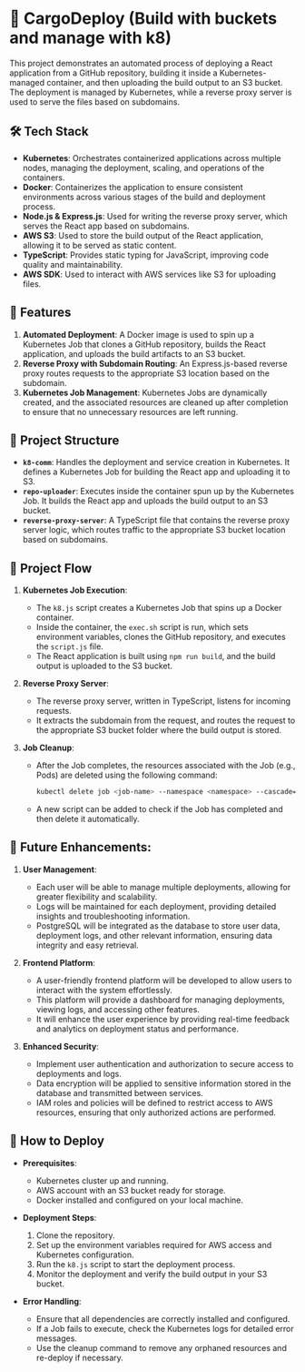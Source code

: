 # 🚀 CargoDeploy (Build with buckets and manage with k8)

This project demonstrates an automated process of deploying a React application from a GitHub repository, building it inside a Kubernetes-managed container, and then uploading the build output to an S3 bucket. The deployment is managed by Kubernetes, while a reverse proxy server is used to serve the files based on subdomains.

## 🛠️ Tech Stack

- **Kubernetes**: Orchestrates containerized applications across multiple nodes, managing the deployment, scaling, and operations of the containers.
- **Docker**: Containerizes the application to ensure consistent environments across various stages of the build and deployment process.
- **Node.js & Express.js**: Used for writing the reverse proxy server, which serves the React app based on subdomains.
- **AWS S3**: Used to store the build output of the React application, allowing it to be served as static content.
- **TypeScript**: Provides static typing for JavaScript, improving code quality and maintainability.
- **AWS SDK**: Used to interact with AWS services like S3 for uploading files.

## 🌟 Features

1. **Automated Deployment**: A Docker image is used to spin up a Kubernetes Job that clones a GitHub repository, builds the React application, and uploads the build artifacts to an S3 bucket.
2. **Reverse Proxy with Subdomain Routing**: An Express.js-based reverse proxy routes requests to the appropriate S3 location based on the subdomain.
3. **Kubernetes Job Management**: Kubernetes Jobs are dynamically created, and the associated resources are cleaned up after completion to ensure that no unnecessary resources are left running.

## 📂 Project Structure

- **`k8-comm`**: Handles the deployment and service creation in Kubernetes. It defines a Kubernetes Job for building the React app and uploading it to S3.
- **`repo-uploader`**: Executes inside the container spun up by the Kubernetes Job. It builds the React app and uploads the build output to an S3 bucket.
- **`reverse-proxy-server`**: A TypeScript file that contains the reverse proxy server logic, which routes traffic to the appropriate S3 bucket location based on subdomains.

## 📝 Project Flow

1. **Kubernetes Job Execution**:
    - The `k8.js` script creates a Kubernetes Job that spins up a Docker container.
    - Inside the container, the `exec.sh` script is run, which sets environment variables, clones the GitHub repository, and executes the `script.js` file.
    - The React application is built using `npm run build`, and the build output is uploaded to the S3 bucket.

2. **Reverse Proxy Server**:
    - The reverse proxy server, written in TypeScript, listens for incoming requests.
    - It extracts the subdomain from the request, and routes the request to the appropriate S3 bucket folder where the build output is stored.
  
3. **Job Cleanup**:
    - After the Job completes, the resources associated with the Job (e.g., Pods) are deleted using the following command:
      ```bash
      kubectl delete job <job-name> --namespace <namespace> --cascade=foreground
      ```
    - A new script can be added to check if the Job has completed and then delete it automatically.

## 🔮 Future Enhancements:

1. **User Management**:
   - Each user will be able to manage multiple deployments, allowing for greater flexibility and scalability.
   - Logs will be maintained for each deployment, providing detailed insights and troubleshooting information.
   - PostgreSQL will be integrated as the database to store user data, deployment logs, and other relevant information, ensuring data integrity and easy retrieval.

2. **Frontend Platform**:
   - A user-friendly frontend platform will be developed to allow users to interact with the system effortlessly. 
   - This platform will provide a dashboard for managing deployments, viewing logs, and accessing other features. 
   - It will enhance the user experience by providing real-time feedback and analytics on deployment status and performance.

3. **Enhanced Security**:
   - Implement user authentication and authorization to secure access to deployments and logs.
   - Data encryption will be applied to sensitive information stored in the database and transmitted between services.
   - IAM roles and policies will be defined to restrict access to AWS resources, ensuring that only authorized actions are performed.

## 🚀 How to Deploy

- **Prerequisites**:
  - Kubernetes cluster up and running.
  - AWS account with an S3 bucket ready for storage.
  - Docker installed and configured on your local machine.

- **Deployment Steps**:
  1. Clone the repository.
  2. Set up the environment variables required for AWS access and Kubernetes configuration.
  3. Run the `k8.js` script to start the deployment process.
  4. Monitor the deployment and verify the build output in your S3 bucket.

- **Error Handling**:
  - Ensure that all dependencies are correctly installed and configured.
  - If a Job fails to execute, check the Kubernetes logs for detailed error messages.
  - Use the cleanup command to remove any orphaned resources and re-deploy if necessary.
